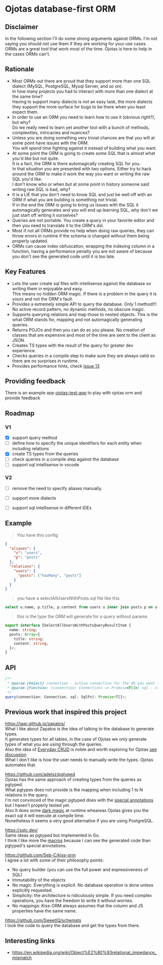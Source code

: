 # Ojotas database-first ORM

## Disclaimer
In the following section I'll do some strong arguments against ORMs. I'm not saying you should not use them if they are working for your use cases.  
ORMs are a great tool that work most of the time. Ojotas is here to help in the cases ORMs can't.  

## Rationale
- Most ORMs out there are proud that they support more than one SQL dialect (MySQL, PostgreSQL, Mysql Server, and so on).  
In how many projects you had to interact with more than one dialect at the same time?  
Having to support many dialects is not an easy task, the more dialects they support the more surface for bugs to be there when you least expect them.
- In order to use an ORM you need to learn how to use it (obvious right?), but why?  
Do we really need to learn yet another tool with a bunch of methods, complexities, intricacies and nuances?
- Unless you are doing something very trivial chances are that you will at some point have issues with the ORM.  
You will spend time fighting against it instead of building what you want.
- At some point the ORM is going to create some SQL that is almost what you'd like but not quite.  
It is a fact, the ORM is there automagically creating SQL for you.  
In that situation you are presented with two options. Either try to hack around the ORM to make it work the way you want or writing the raw SQL you'd like.  
I don't know who or when but at some point in history someone said writing raw SQL is bad, why?
- It is a LIE that you don't need to know SQL and just be well off with an ORM if what you are building is something not trivial.  
If in the end the ORM is going to bring us issues with the SQL it automagically generates and you will end up learning SQL, why don't we just start off writing it ourselves?
- Queries are not portable. You create a query in your favorite editor and then you need to translate it to the ORM's dsl.
- Most if not all ORMs provide no help when doing raw queries, they can throw errors in runtime if the schema is changed without them being properly updated.
- ORMs can cause index obfuscation, wrapping the indexing column in a function, having a performance penalty you are not aware of because you don't see the generated code until it is too late. 


## Key Features
- Lets the user create sql files with intellisense against the database so writing them in enjoyable and easy.  
This means no hidden ORM magic. If there is a problem in the query it is yours and not the ORM's fault.
- Provides a extremely simple API to query the database. Only 1 method!!!
No active record pattern, no dynamic methods, no obscure magic.
- Supports querying relations and map those to nested objects. This is the what ORM stands for, mapping and not automagically generating queries.
- Returns POJOs and then you can do as you please. No creation of classes that are expensive and most of the time are sent to the client as JSON.
- Creates TS types with the result of the query for greater dev experience.
- Checks queries in a compile step to make sure they are always valid so there are no surprises in runtime.
- Provides performance hints, check [issue 13](https://github.com/agiletiger/ojotas/issues/13)

## Providing feedback
There is an example app [ojotas-test-app](https://github.com/agiletiger/ojotas/tree/main/packages/example) to play with ojotas orm and provide feedback

## Roadmap
### V1
- [x] support query method
- [ ] define how to specify the unique identifiers for each entity when including relations
- [x] create TS types from the queries
- [ ] check queries in a compile step against the database
- [ ] support sql intellisense in vscode

### V2
- [ ] remove the need to specify aliases manually.
- [ ] support more dialects
- [ ] support sql intellisense in different IDEs


## Example 
> You have this config
```json
{
  "aliases": {
    "u": "users",
    "p": "posts"
  },
  "relations": {
    "users": {
      "posts": ["hasMany", "posts"] 
    }
  }
}
```
> you have a selectAllUsersWithPosts.sql file like this
```sql
select u.name, p.title, p.content from users u inner join posts p on u.id = p.user_id
```
> this is the type the ORM will generate for a query without params
```ts
export interface ISelectAllUsersWithPostsQueryResultItem {
  name: string;
  posts: Array<{
    title: string;
    content: string;
  }>;
}
```


## API
```ts
/** 
 * @param {Object} connection - active connection for the db you want to query.
 * @param {Function: (connection: Connection) => Promise<T[]>} sql - compiled representation of written sql string with type definitions.
 */
query(connection: Connection, sql: SqlFn): Promise<T[]>;
```


## Previous work that inspired this project
https://jawj.github.io/zapatos/  
What I like about Zapatos is the idea of talking to the database to generate types.  
It generates types for all tables, in the case of Ojotas we only generate types of what you are using through the queries.  
Also the idea of [Everyday CRUD](https://jawj.github.io/zapatos/#everyday-crud) is noble and worth exploring for Ojotas [see discussion](https://github.com/agiletiger/ojotas/discussions/24)  
What I don't like is how the user needs to manually write the types. Ojotas automates that.

https://github.com/adelsz/pgtyped  
Ojotas has the same approach of creating types from the queries as pgtyped.  
What pgtypes does not provide is the mapping when including 1 to N relations in the query.  
I'm not convinced of the magic pgtyped does with the [special annotations](https://pgtyped.dev/docs/sql-file) but I haven't properly tested yet.  
Also It does some [dark magic](https://github.com/adelsz/pgtyped/blob/master/packages/runtime/src/preprocessor-sql.ts) at runtime wheareas Ojotas gives you the exact sql it will execute at compile time.  
Nonetheless it seems a very good alternative if you are using PostgreSQL.

https://sqlc.dev/  
Same ideas as pgtyped but implemented in Go.  
I think I like more the [macros](https://docs.sqlc.dev/en/stable/reference/macros.html) because I can see the generated code than pgtyped's special annotations. 

https://github.com/Seb-C/kiss-orm  
I agree a lot with some of their philosophy points:
- No query builder (you can use the full power and expressiveness of SQL)
- Immutability of the objects
- No magic. Everything is explicit. No database operation is done unless explicitly requested.
- Simplicity: the architecture is ridiculously simple. If you need complex operations, you have the freedom to write it without worries.
- No mappings: Kiss-ORM always assumes that the column and JS properties have the same name.

https://github.com/SweetIQ/schemats  
I took the code to query the database and get the types from there.  

## Interesting links
- https://en.wikipedia.org/wiki/Object%E2%80%93relational_impedance_mismatch

